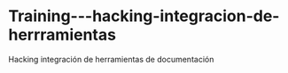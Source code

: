# Training---hacking-integracion-de-herrramientas
Hacking integración de herramientas de documentación
